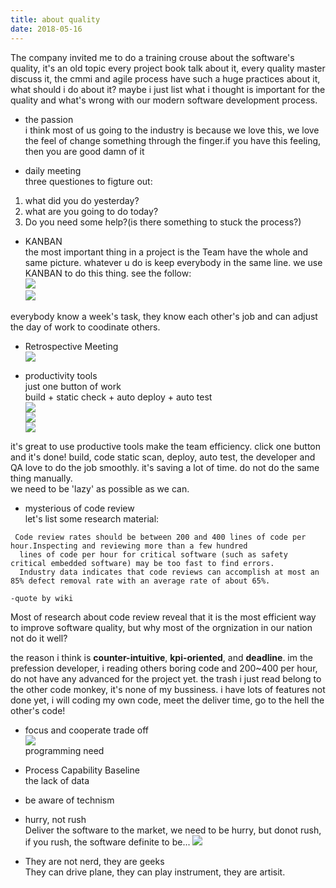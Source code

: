 ```yaml
---
title: about quality
date: 2018-05-16
---
```


The company invited me to do a training crouse about the software's quality, it's an old topic every project book talk about it, every quality master discuss it, the cmmi and agile process have such a huge practices about it, what should i do about it? 
maybe i just list what i thought is important for the quality and what's wrong with our modern software development process.

* the passion  
i think most of us going to the industry is because we love this, we love the feel of change something through the finger.if you have this feeling, then you are good damn of it  

* daily meeting  
three questiones to figture out:  
1. what did you do yesterday?  
2. what are you going to do today?  
3. Do you need some help?(is there something to stuck the process?)  
  
* KANBAN  
the most important thing in a project is the Team have the whole and same picture. whatever u do is keep everybody in the same line. we use KANBAN to do this thing. see the follow:  
![](/static/images/2018-05-16-about-quality/KANBAN1.jpeg)  
![](/static/images/2018-05-16-about-quality/KANBAN2.jpeg)  
  
everybody know a week's task, they know each other's job and can adjust the day of work to coodinate others.  
  
* Retrospective Meeting  
![](/static/images/2018-05-16-about-quality/Retrospective.jpg)  
  

* productivity tools  
just one button of work  
build + static check + auto deploy + auto test  
![](/static/images/2018-05-16-about-quality/jenkins.jpeg)  
![](/static/images/2018-05-16-about-quality/static_scan.jpeg)  
![](/static/images/2018-05-16-about-quality/testng.jpeg)  

it's great to use productive tools make the team efficiency. click one button and it's done! build, code static scan, deploy, auto test, the developer and QA love to do the job smoothly. it's saving a lot of time. do not do the same thing manually.  
we need to be 'lazy' as possible as we can.  

  
* mysterious of code review  
let's list some research material:  

```
 Code review rates should be between 200 and 400 lines of code per hour.Inspecting and reviewing more than a few hundred
  lines of code per hour for critical software (such as safety critical embedded software) may be too fast to find errors.
  Industry data indicates that code reviews can accomplish at most an 85% defect removal rate with an average rate of about 65%.  

-quote by wiki
```

Most of research about code review reveal that it is the most efficient way to improve software quality, but why most of the orgnization in our nation not do it well?  
  
the reason i think is **counter-intuitive**, **kpi-oriented**, and **deadline**. im the prefession developer, i reading others boring code and 200~400 per hour, do not have any advanced for the project yet. the trash i just read belong to the other code monkey, it's none of my bussiness. i have lots of features not done yet, i will coding my own code, meet the deliver time, go to the hell the other's code!   

* focus and cooperate trade off  
![](/images/2018-05-16-about-quality/focus.jpg)  
programming need  
  
* Process Capability Baseline  
the lack of data
  
* be aware of technism
  
* hurry, not rush  
Deliver the software to the market, we need to be hurry, but donot rush, if you rush, the software definite to be...
![](/static/images/2018-05-16-about-quality/crush.jpeg)  

* They are not nerd, they are geeks  
They can drive plane, they can play instrument, they are artisit.   



 